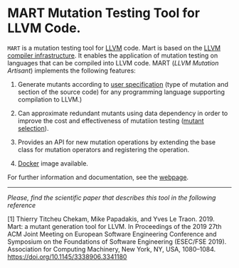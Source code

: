 # MART Mutation Testing Tool for LLVM Code.

```MART``` is a mutation testing tool for [LLVM](http://llvm.org) code. Mart is based on the [LLVM compiler infrastructure](http://llvm.org/). It enables the application of mutation testing on languages that can be compiled into LLVM code. MART (_LLVM Mutation Artisant_) implements the following features:

1. Generate mutants according to [user specification](docs/mutation_configuration.md) (type of mutation and section of the source code) for any programming language supporting compilation to LLVM.)

2. Can approximate redundant mutants using data dependency in order to improve the cost and effectiveness of mutatiion testing ([mutant selection](https://link.springer.com/article/10.1007/s10664-019-09778-7)).

3. Provides an API for new mutation operations by extending the base class for mutation operators and registering the operation.

4. [Docker](https://docs.docker.com) image available.


For further information and documentation, see the [webpage](https://thierry-tct.github.io/mart).


---
_Please, find the scientific paper that describes this tool in the following reference_ 

[1] Thierry Titcheu Chekam, Mike Papadakis, and Yves Le Traon. 2019. Mart: a mutant generation tool for LLVM. In Proceedings of the 2019 27th ACM Joint Meeting on European Software Engineering Conference and Symposium on the Foundations of Software Engineering (ESEC/FSE 2019). Association for Computing Machinery, New York, NY, USA, 1080–1084. https://doi.org/10.1145/3338906.3341180
